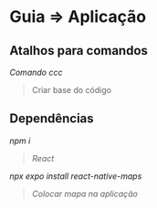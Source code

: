 # Guia => Aplicação
## Atalhos para comandos
*Comando ccc*
> Criar base do código

## Dependências
*npm i*
> *React*

*npx expo install react-native-maps*
> *Colocar mapa na aplicação*
